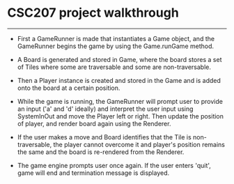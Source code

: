 # CSC207 project walkthrough


--- 


- First a GameRunner is made that instantiates a Game object, and the GameRunner begins the game by using the Game.runGame method.
    
- A Board is generated and stored in Game, where the board stores a set of Tiles where some are traversable and some are non-traversable. 

- Then a Player instance is created and stored in the Game and is added onto the board at a certain position.

- While the game is running, the GameRunner will prompt user to provide an input ('a' and 'd' ideally) and interpret the user input using SystemInOut and move the Player left or right. Then update the position of player, and render board again using the Renderer.

- If the user makes a move and Board identifies that the Tile is non-traversable, the player cannot overcome it and player's position remains the same and the board is re-rendered from the Renderer. 
    
- The game engine prompts user once again. If the user enters 'quit', game will end and termination message is displayed.